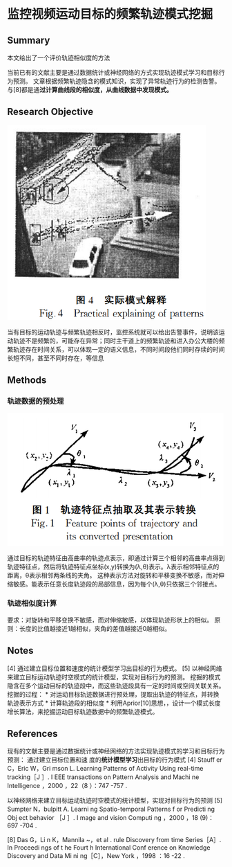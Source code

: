 # 监控视频运动目标的频繁轨迹模式挖掘

## Summary
本文给出了一个评价轨迹相似度的方法

当前已有的文献主要是通过数据统计或神经网络的方式实现轨迹模式学习和目标行为预测。
文章根据频繁轨迹隐含的模式知识，实现了异常轨迹行为的检测告警。与[8]都是通**过计算曲线段的相似度，从曲线数据中发现模式。**

## Research Objective 

![实际模式解释](.\img_for_md\实际模式解释.png)

当有目标的运动轨迹与频繁轨迹相反时，监控系统就可以给出告警事件，说明该运动轨迹不是频繁的，可能存在异常；同时主干道上的频繁轨迹和进入办公大楼的频繁轨迹存在时间关系，可以体现一定的语义信息，不同时间段他们同时存续的时间长短不同，甚至不同时存在，等信息

## Methods
### 轨迹数据的预处理
![轨迹特征点抽取即相似度计算](.\img_for_md\轨迹特征点抽取即相似度计算.png)

通过目标的轨迹特征由高曲率的轨迹点表示，即通过计算三个相邻的高曲率点得到轨迹特征点，然后将轨迹特征点坐标(x,y)转换为(λ,θ)表示。λ表示相邻特征点的距离，θ表示相邻两条线的夹角。
这种表示方法对旋转和平移变换不敏感，而对伸缩敏感。能表示任意长度轨迹段的局部信息，因为每个(λ,θ)只依据三个邻接点。

### 轨迹相似度计算
要求：对旋转和平移变换不敏感，而对伸缩敏感，以体现轨迹形状上的相似。
原则：长度的比值越接近1越相似，夹角的差值越接近0越相似。
## Notes
[4] 通过建立目标位置和速度的统计模型学习出目标的行为模式。
[5] 以神经网络来建立目标运动轨迹时空模式的统计模型，实现对目标行为的预测。
挖掘的模式隐含在多个运动目标的轨迹段中，而这些轨迹段具有一定的时间或空间关联关系。
挖掘的过程：
    * 对运动目标轨迹数据进行预处理，提取出轨迹的特征点，并转换轨迹表示方式
        * 计算轨迹段的相似度
        * 利用Aprior[10]思想，，设计一个模式长度增长算法，来挖掘运动目标轨迹数据中的频繁轨迹模式。

## References
现有的文献主要是通过数据统计或神经网络的方法实现轨迹模式的学习和目标行为预测：
通过建立目标位置和速 度的**统计模型学习**出目标的行为模式 
[4] Stauff er C，Eric W，Gri mson L. Learning Patterns of Activity Using real-time tracking［J ］. I EEE transactions on Pattern Analysis and Machi ne Intelligence ，2000 ，22（8 ）：747 -757 .

以神经网络来建立目标运动轨迹时空模式的统计模型，实现对目标行为的预测
[5] Sumpter N，bulpitt A. Learni ng Spatio-temporal Patterns f or Predicti ng Obj ect behavior ［J ］. I mage and vision Computi ng ，2000 ，18 (9)：697 -704 .

[8]  Das G，Li n K，Mannila ~，et al . rule Discovery from time Series［A］. In Proceedi ngs of t he Fourt h International Conf erence on Knowledge Discovery and Data Mi ni ng［C］，New York ，1998 ：16 -22 . 